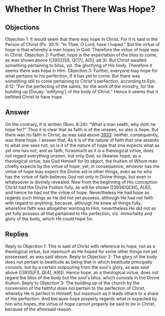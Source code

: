 # Whether In Christ There Was Hope?
## Objections
Objection 1: It would seem that there was hope in Christ. For it is said in the Person of Christ (Ps. 30:1): "In Thee, O Lord, have I hoped." But the virtue of hope is that whereby a man hopes in God. Therefore the virtue of hope was in Christ.
Objection 2: Further, hope is the expectation of the bliss to come, as was shown above ([3932]SS, Q[17], A[5], ad 3). But Christ awaited something pertaining to bliss, viz. the glorifying of His body. Therefore it seems there was hope in Him.
Objection 3: Further, everyone may hope for what pertains to his perfection, if it has yet to come. But there was something still to come pertaining to Christ's perfection, according to Eph. 4:12: "For the perfecting of the saints, for the work of the ministry, for the building up [Douay: 'edifying'] of the body of Christ." Hence it seems that it befitted Christ to have hope.
## Answer
On the contrary, It is written (Rom. 8:24): "What a man seeth, why doth he hope for?" Thus it is clear that as faith is of the unseen, so also is hope. But there was no faith in Christ, as was said above [3933](A[1]): neither, consequently, was there hope.
I answer that, As it is of the nature of faith that one assents to what one sees not, so is it of the nature of hope that one expects what as yet one has not; and as faith, forasmuch as it is a theological virtue, does not regard everything unseen, but only God; so likewise hope, as a theological virtue, has God Himself for its object, the fruition of Whom man chiefly expects by the virtue of hope; yet, in consequence, whoever has the virtue of hope may expect the Divine aid in other things, even as he who has the virtue of faith believes God not only in Divine things, but even in whatsoever is divinely revealed. Now from the beginning of His conception Christ had the Divine fruition fully, as will be shown ([3934]Q[34], A[4]), and hence he had not the virtue of hope. Nevertheless He had hope as regards such things as He did not yet possess, although He had not faith with regard to anything; because, although He knew all things fully, wherefore faith was altogether wanting to Him, nevertheless He did not as yet fully possess all that pertained to His perfection, viz. immortality and glory of the body, which He could hope for.
## Replies
Reply to Objection 1: This is said of Christ with reference to hope, not as a theological virtue, but inasmuch as He hoped for some other things not yet possessed, as was said above.
Reply to Objection 2: The glory of the body does not pertain to beatitude as being that in which beatitude principally consists, but by a certain outpouring from the soul's glory, as was said above ([3935]FS, Q[4], A[6]). Hence hope, as a theological virtue, does not regard the bliss of the body but the soul's bliss, which consists in the Divine fruition.
Reply to Objection 3: The building up of the church by the conversion of the faithful does not pertain to the perfection of Christ, whereby He is perfect in Himself, but inasmuch as it leads others to a share of His perfection. And because hope properly regards what is expected by him who hopes, the virtue of hope cannot properly be said to be in Christ, because of the aforesaid reason.